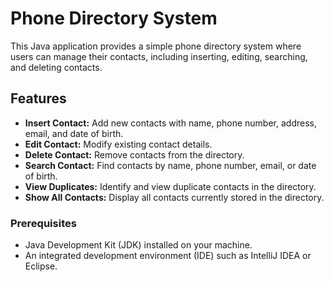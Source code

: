 # Phone Directory System

This Java application provides a simple phone directory system where users can manage their contacts, including inserting, editing, searching, and deleting contacts.

## Features

- **Insert Contact:** Add new contacts with name, phone number, address, email, and date of birth.
- **Edit Contact:** Modify existing contact details.
- **Delete Contact:** Remove contacts from the directory.
- **Search Contact:** Find contacts by name, phone number, email, or date of birth.
- **View Duplicates:** Identify and view duplicate contacts in the directory.
- **Show All Contacts:** Display all contacts currently stored in the directory.


### Prerequisites

- Java Development Kit (JDK) installed on your machine.
- An integrated development environment (IDE) such as IntelliJ IDEA or Eclipse.
